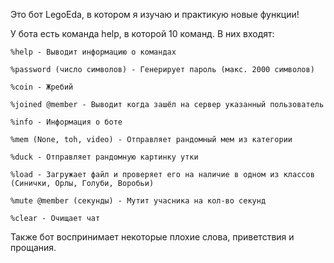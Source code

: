Это бот LegoEda, в котором я изучаю и практикую новые функции!

У бота есть команда help, в которой 10 команд.
В них входят:

    %help - Выводит информацию о командах
    
    %password (число символов) - Генерирует пароль (макс. 2000 символов)
    
    %coin - Жребий
    
    %joined @member - Выводит когда зашёл на сервер указанный пользователь
    
    %info - Информация о боте
    
    %mem (None, toh, video) - Отправляет рандомный мем из категории
    
    %duck - Отправляет рандомную картинку утки
    
    %load - Загружает файл и проверяет его на наличие в одном из классов (Синички, Орлы, Голуби, Воробьи)

    %mute @member (секунды) - Мутит учасника на кол-во секунд
    
    %clear - Очищает чат

Также бот воспринимает некоторые плохие слова, приветствия и прощания.
